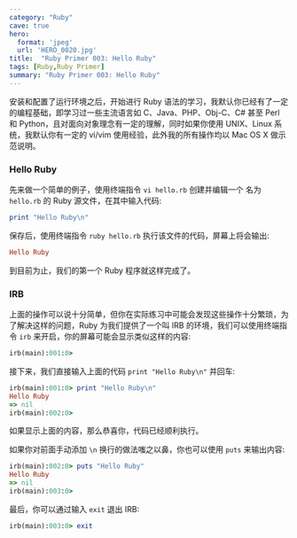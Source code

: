 ```yaml
---
category: "Ruby"
cave: true
hero:
  format: 'jpeg'
  url: 'HERO_0020.jpg'
title:  "Ruby Primer 003: Hello Ruby"
tags: [Ruby,Ruby Primer]
summary: "Ruby Primer 003: Hello Ruby"
---
```

安装和配置了运行环境之后，开始进行 Ruby 语法的学习，我默认你已经有了一定的编程基础，即学习过一些主流语言如 C、Java、PHP、Obj-C、C# 甚至 Perl 和 Python，且对面向对象理念有一定的理解，同时如果你使用 UNIX、Linux 系统，我默认你有一定的 vi/vim 使用经验，此外我的所有操作均以 Mac OS X 做示范说明。

### Hello Ruby

先来做一个简单的例子，使用终端指令 `vi hello.rb` 创建并编辑一个 名为`hello.rb` 的 Ruby 源文件，在其中输入代码:

```ruby
print "Hello Ruby\n"
```

保存后，使用终端指令 `ruby hello.rb` 执行该文件的代码，屏幕上将会输出:

```ruby
Hello Ruby
```

到目前为止，我们的第一个 Ruby 程序就这样完成了。

### IRB

上面的操作可以说十分简单，但你在实际练习中可能会发现这些操作十分繁琐，为了解决这样的问题，Ruby 为我们提供了一个叫 IRB 的环境，我们可以使用终端指令 `irb` 来开启，你的屏幕可能会显示类似这样的内容:

```ruby
irb(main):001:0>
```

接下来，我们直接输入上面的代码 `print "Hello Ruby\n"` 并回车:

```ruby
irb(main):001:0> print "Hello Ruby\n"
Hello Ruby
=> nil
irb(main):002:0>
```

如果显示上面的内容，那么恭喜你，代码已经顺利执行。

如果你对前面手动添加 `\n` 换行的做法嗤之以鼻，你也可以使用 `puts` 来输出内容:

```ruby
irb(main):002:0> puts "Hello Ruby"
Hello Ruby
=> nil
irb(main):003:0>
```

最后，你可以通过输入 `exit` 退出 IRB:

```ruby
irb(main):003:0> exit
```



